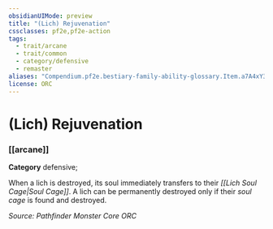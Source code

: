 ```yaml
---
obsidianUIMode: preview
title: "(Lich) Rejuvenation"
cssclasses: pf2e,pf2e-action
tags:
  - trait/arcane
  - trait/common
  - category/defensive
  - remaster
aliases: "Compendium.pf2e.bestiary-family-ability-glossary.Item.a7A4xY3NeWI2Ya4Z"
license: ORC
---
```

# (Lich) Rejuvenation

### [[arcane]]

**Category** defensive; 




When a lich is destroyed, its soul immediately transfers to their _[[Lich Soul Cage|Soul Cage]]_. A lich can be permanently destroyed only if their _soul cage_ is found and destroyed.

*Source: Pathfinder Monster Core*
*ORC*